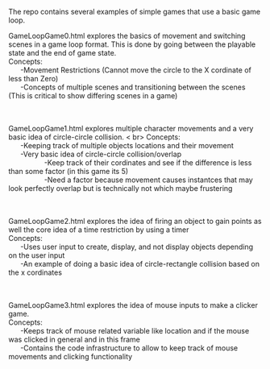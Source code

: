 The repo contains several examples of simple games that use a basic game loop.<br>

GameLoopGame0.html explores the basics of movement and switching scenes in a game loop format. This is done by going between the playable state and the end of game state. <br>
Concepts: <br>
&nbsp;&nbsp;&nbsp;&nbsp;&nbsp;&nbsp;-Movement Restrictions (Cannot move the circle to the X cordinate of less than Zero) <br>
&nbsp;&nbsp;&nbsp;&nbsp;&nbsp;&nbsp;-Concepts of multiple scenes and transitioning between the scenes (This is critical to show differing scenes in a game) <br><br><br>


GameLoopGame1.html explores multiple character movements and a very basic idea of circle-circle collision. < br>
Concepts: <br>
&nbsp;&nbsp;&nbsp;&nbsp;&nbsp;&nbsp;-Keeping track of multiple objects locations and their movement <br>
&nbsp;&nbsp;&nbsp;&nbsp;&nbsp;&nbsp;-Very basic idea of circle-circle collision/overlap <br>
&nbsp;&nbsp;&nbsp;&nbsp;&nbsp;&nbsp;&nbsp;&nbsp;&nbsp;&nbsp;&nbsp;&nbsp;&nbsp;&nbsp;&nbsp;&nbsp;&nbsp;&nbsp;-Keep track of their cordinates and see if the difference is less than some factor (in this game its 5) <br>
&nbsp;&nbsp;&nbsp;&nbsp;&nbsp;&nbsp;&nbsp;&nbsp;&nbsp;&nbsp;&nbsp;&nbsp;&nbsp;&nbsp;&nbsp;&nbsp;&nbsp;&nbsp;-Need a factor because movement causes instantces that may look perfectly overlap but is  technically not which maybe frustering <br><br><br>


GameLoopGame2.html explores the idea of firing an object to gain points as well the core idea of a time restriction by using a timer<br>
Concepts:<br>
&nbsp;&nbsp;&nbsp;&nbsp;&nbsp;&nbsp;-Uses user input to create, display, and not display objects depending on the user input <br>
&nbsp;&nbsp;&nbsp;&nbsp;&nbsp;&nbsp;-An example of doing a basic idea of circle-rectangle collision based on the x cordinates <br><br><br>


GameLoopGame3.html explores the idea of mouse inputs to make a clicker game. <br>
Concepts:<br>
&nbsp;&nbsp;&nbsp;&nbsp;&nbsp;&nbsp;-Keeps track of mouse related variable like location and if the mouse was clicked in general and in this frame<br>
&nbsp;&nbsp;&nbsp;&nbsp;&nbsp;&nbsp;-Contains the code infrastructure to allow to keep track of mouse movements and clicking functionality<br>

